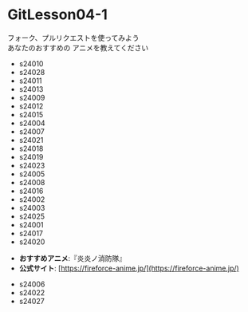 # GitLesson04-1
フォーク、プルリクエストを使ってみよう  
あなたのおすすめの
アニメを教えてください  

* s24010
* s24028
* s24011
* s24013
* s24009
* s24012
* s24015
* s24004
* s24007
* s24021
* s24018
* s24019
* s24023
* s24005
* s24008
* s24016
* s24002
* s24003
* s24025
* s24001
* s24017
* s24020
- **おすすめアニメ**:『炎炎ノ消防隊』 
- **公式サイト**: [https://fireforce-anime.jp/](https://fireforce-anime.jp/)
* s24006
* s24022
* s24027
